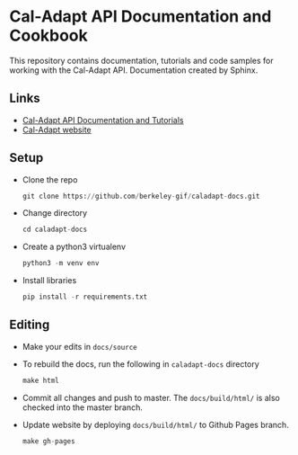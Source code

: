 # Cal-Adapt API Documentation and Cookbook

This repository contains documentation, tutorials and code samples for working with the Cal-Adapt API. Documentation created by Sphinx.


## Links
- [Cal-Adapt API Documentation and Tutorials](https://berkeley-gif.github.io/caladapt-docs/)
- [Cal-Adapt website](beta.cal-adapt.org) 


## Setup
- Clone the repo

	```python
	git clone https://github.com/berkeley-gif/caladapt-docs.git
	```
- Change directory

	```python
	cd caladapt-docs
	```
- Create a python3 virtualenv

	```python
	python3 -m venv env
	```
- Install libraries

	```python
	pip install -r requirements.txt
	```


## Editing
- Make your edits in `docs/source`
- To rebuild the docs, run the following in `caladapt-docs` directory

	```python
	make html
	```
- Commit all changes and push to master. The `docs/build/html/` is also checked into the master branch. 
- Update website by deploying `docs/build/html/` to Github Pages branch.

	```python
	make gh-pages
	```
